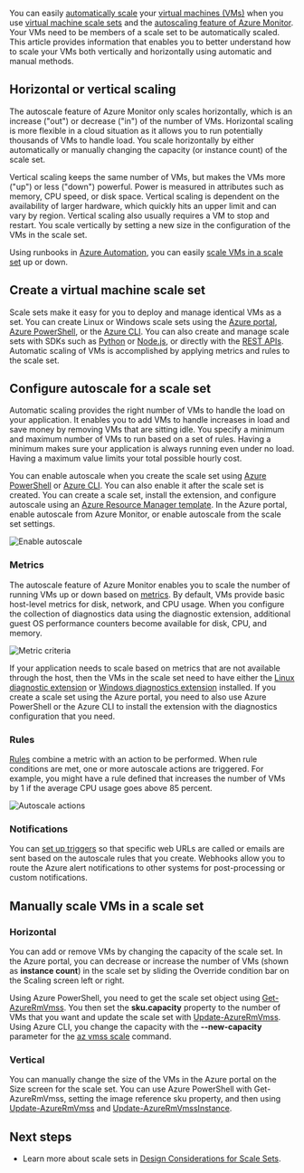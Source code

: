 ﻿You can easily [automatically scale](../articles/monitoring-and-diagnostics/insights-autoscale-best-practices.md) your [virtual machines (VMs)](../articles/virtual-machines/windows/overview.md) when you use [virtual machine scale sets](../articles/virtual-machine-scale-sets/virtual-machine-scale-sets-overview.md) and the [autoscaling feature of Azure Monitor](../articles/monitoring-and-diagnostics/monitoring-overview-autoscale.md). Your VMs need to be members of a scale set to be automatically scaled. This article provides information that enables you to better understand how to scale your VMs both vertically and horizontally using automatic and manual methods.

## Horizontal or vertical scaling

The autoscale feature of Azure Monitor only scales horizontally, which is an increase ("out") or decrease ("in") of the number of VMs. Horizontal scaling is more flexible in a cloud situation as it allows you to run potentially thousands of VMs to handle load. You scale horizontally by either automatically or manually changing the capacity (or instance count) of the scale set. 

Vertical scaling keeps the same number of VMs, but makes the VMs more ("up") or less ("down") powerful. Power is measured in attributes such as memory, CPU speed, or disk space. Vertical scaling is dependent on the availability of larger hardware, which quickly hits an upper limit and can vary by region. Vertical scaling also usually requires a VM to stop and restart. You scale vertically by setting a new size in the configuration of the VMs in the scale set.

Using runbooks in [Azure Automation](../articles/automation/automation-intro.md), you can easily [scale VMs in a scale set](../articles/virtual-machine-scale-sets/virtual-machine-scale-sets-vertical-scale-reprovision.md) up or down.

## Create a virtual machine scale set

Scale sets make it easy for you to deploy and manage identical VMs as a set. You can create Linux or Windows scale sets using the [Azure portal](../articles/virtual-machine-scale-sets/virtual-machine-scale-sets-portal-create.md), [Azure PowerShell](../articles/virtual-machines/windows/tutorial-create-vmss.md), or the [Azure CLI](../articles/virtual-machines/linux/tutorial-create-vmss.md). You can also create and manage scale sets with SDKs such as [Python](https://azure.microsoft.com/develop/python/) or [Node.js](/nodejs/azure), or directly with the [REST APIs](/rest/api/compute/virtualmachinescalesets). Automatic scaling of VMs is accomplished by applying metrics and rules to the scale set.

## Configure autoscale for a scale set

Automatic scaling provides the right number of VMs to handle the load on your application. It enables you to add VMs to handle increases in load and save money by removing VMs that are sitting idle. You specify a minimum and maximum number of VMs to run based on a set of rules. Having a minimum makes sure your application is always running even under no load. Having a maximum value limits your total possible hourly cost.

You can enable autoscale when you create the scale set using [Azure PowerShell](../articles/monitoring-and-diagnostics/insights-powershell-samples.md#create-and-manage-autoscale-settings) or [Azure CLI](https://docs.microsoft.com/cli/azure/monitor/autoscale-settings). You can also enable it after the scale set is created. You can create a scale set, install the extension, and configure autoscale using an [Azure Resource Manager template](../articles/virtual-machine-scale-sets/virtual-machine-scale-sets-windows-autoscale.md). In the Azure portal, enable autoscale from Azure Monitor, or enable autoscale from the scale set settings.

![Enable autoscale](./media/virtual-machines-autoscale/virtual-machines-autoscale-enable.png)
 
### Metrics

The autoscale feature of Azure Monitor enables you to scale the number of running VMs up or down based on [metrics](../articles/monitoring-and-diagnostics/insights-autoscale-common-metrics.md). By default, VMs provide basic host-level metrics for disk, network, and CPU usage. When you configure the collection of diagnostics data using the diagnostic extension, additional guest OS performance counters become available for disk, CPU, and memory.

![Metric criteria](./media/virtual-machines-autoscale/virtual-machines-autoscale-criteria.png)

If your application needs to scale based on metrics that are not available through the host, then the VMs in the scale set need to have either the [Linux diagnostic extension](../articles/virtual-machines/linux/diagnostic-extension.md) or [Windows diagnostics extension](../articles/virtual-machines/windows/ps-extensions-diagnostics.md) installed. If you create a scale set using the Azure portal, you need to also use Azure PowerShell or the Azure CLI to install the extension with the diagnostics configuration that you need.
 
### Rules

[Rules](../articles/monitoring-and-diagnostics/monitoring-autoscale-scale-by-custom-metric.md) combine a metric with an action to be performed. When rule conditions are met, one or more autoscale actions are triggered. For example, you might have a rule defined that increases the number of VMs by 1 if the average CPU usage goes above 85 percent.

![Autoscale actions](./media/virtual-machines-autoscale/virtual-machines-autoscale-actions.png)
 
### Notifications

You can [set up triggers](../articles/monitoring-and-diagnostics/insights-autoscale-to-webhook-email.md) so that specific web URLs are called or emails are sent based on the autoscale rules that you create. Webhooks allow you to route the Azure alert notifications to other systems for post-processing or custom notifications.

## Manually scale VMs in a scale set

### Horizontal

You can add or remove VMs by changing the capacity of the scale set. In the Azure portal, you can decrease or increase the number of VMs (shown as **instance count**) in the scale set by sliding the Override condition bar on the Scaling screen left or right.

Using Azure PowerShell, you need to get the scale set object using [Get-AzureRmVmss](https://docs.microsoft.com/powershell/module/azurerm.compute/get-azurermvmss). You then set the **sku.capacity** property to the number of VMs that you want and update the scale set with [Update-AzureRmVmss](https://docs.microsoft.com/powershell/module/azurerm.compute/update-azurermvmss). Using Azure CLI, you change the capacity with the **--new-capacity** parameter for the [az vmss scale](https://docs.microsoft.com/cli/azure/vmss#az_vmss_scale) command.

### Vertical

You can manually change the size of the VMs in the Azure portal on the Size screen for the scale set. You can use Azure PowerShell with Get-AzureRmVmss, setting the image reference sku property, and then using [Update-AzureRmVmss](https://docs.microsoft.com/powershell/module/azurerm.compute/update-azurermvmss) and [Update-AzureRmVmssInstance](https://docs.microsoft.com/powershell/module/azurerm.compute/update-azurermvmssinstance).

## Next steps

- Learn more about scale sets in [Design Considerations for Scale Sets](../articles/virtual-machine-scale-sets/virtual-machine-scale-sets-design-overview.md).

